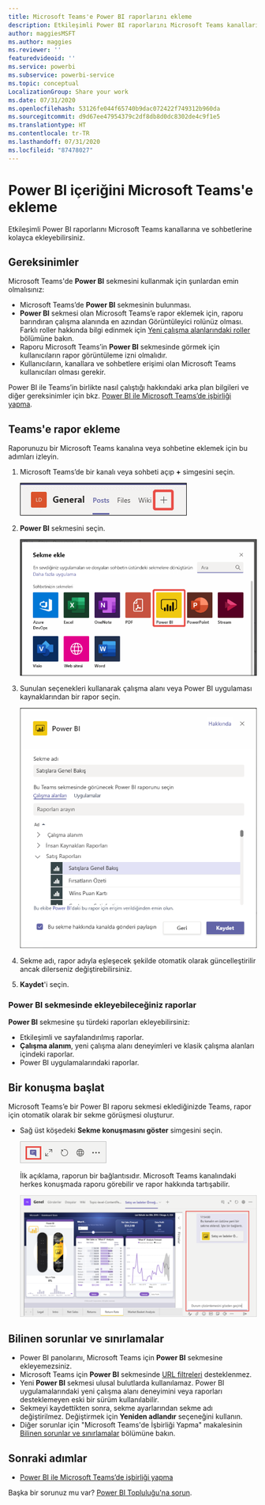```yaml
---
title: Microsoft Teams'e Power BI raporlarını ekleme
description: Etkileşimli Power BI raporlarını Microsoft Teams kanallarına ve sohbetlerine kolayca ekleyebilirsiniz. .
author: maggiesMSFT
ms.author: maggies
ms.reviewer: ''
featuredvideoid: ''
ms.service: powerbi
ms.subservice: powerbi-service
ms.topic: conceptual
LocalizationGroup: Share your work
ms.date: 07/31/2020
ms.openlocfilehash: 53126fe044f65740b9dac072422f749312b960da
ms.sourcegitcommit: d9d67ee47954379c2df8db8d0dc8302de4c9f1e5
ms.translationtype: HT
ms.contentlocale: tr-TR
ms.lasthandoff: 07/31/2020
ms.locfileid: "87478027"
---
```

# <a name="embed-power-bi-content-in-microsoft-teams"></a>Power BI içeriğini Microsoft Teams'e ekleme

Etkileşimli Power BI raporlarını Microsoft Teams kanallarına ve sohbetlerine kolayca ekleyebilirsiniz. 

## <a name="requirements"></a>Gereksinimler

Microsoft Teams'de **Power BI** sekmesini kullanmak için şunlardan emin olmalısınız:

- Microsoft Teams’de **Power BI** sekmesinin bulunması.
- **Power BI** sekmesi olan Microsoft Teams’e rapor eklemek için, raporu barındıran çalışma alanında en azından Görüntüleyici rolünüz olması. Farklı roller hakkında bilgi edinmek için [Yeni çalışma alanlarındaki roller](service-new-workspaces.md#roles-in-the-new-workspaces) bölümüne bakın.
- Raporu Microsoft Teams’in **Power BI** sekmesinde görmek için kullanıcıların rapor görüntüleme izni olmalıdır.
- Kullanıcıların, kanallara ve sohbetlere erişimi olan Microsoft Teams kullanıcıları olması gerekir.

Power BI ile Teams’in birlikte nasıl çalıştığı hakkındaki arka plan bilgileri ve diğer gereksinimler için bkz. [Power BI ile Microsoft Teams’de işbirliği yapma](service-embed-report-microsoft-teams.md).

## <a name="embed-a-report-in-teams"></a>Teams'e rapor ekleme

Raporunuzu bir Microsoft Teams kanalına veya sohbetine eklemek için bu adımları izleyin.

1. Microsoft Teams’de bir kanalı veya sohbeti açıp **+** simgesini seçin.

    ![Kanala veya sohbete sekme ekleme işleminin ekran görüntüsü.](media/service-embed-report-microsoft-teams/service-embed-report-microsoft-teams-add.png)

1. **Power BI** sekmesini seçin.

    ![Power B I'ı gösteren Microsoft Teams sekme listesinin ekran görüntüsü.](media/service-embed-report-microsoft-teams/service-embed-report-microsoft-teams-tab.png)

1. Sunulan seçenekleri kullanarak çalışma alanı veya Power BI uygulaması kaynaklarından bir rapor seçin.

    ![Microsoft Teams için Power B I sekmesi ayarlarının ekran görüntüsü.](media/service-embed-report-microsoft-teams/service-embed-report-microsoft-teams-tab-settings.png)

1. Sekme adı, rapor adıyla eşleşecek şekilde otomatik olarak güncelleştirilir ancak dilerseniz değiştirebilirsiniz.

1. **Kaydet**'i seçin.

### <a name="reports-you-can-embed-on-the-power-bi-tab"></a>Power BI sekmesinde ekleyebileceğiniz raporlar

**Power BI** sekmesine şu türdeki raporları ekleyebilirsiniz:

- Etkileşimli ve sayfalandırılmış raporlar.
- **Çalışma alanım**, yeni çalışma alanı deneyimleri ve klasik çalışma alanları içindeki raporlar.
- Power BI uygulamalarındaki raporlar.

## <a name="start-a-conversation"></a>Bir konuşma başlat

Microsoft Teams’e bir Power BI raporu sekmesi eklediğinizde Teams, rapor için otomatik olarak bir sekme görüşmesi oluşturur.

- Sağ üst köşedeki **Sekme konuşmasını göster** simgesini seçin.

    ![Göster sekmesi konuşma simgesinin ekran görüntüsü.](media/service-embed-report-microsoft-teams/power-bi-teams-conversation-icon.png)

    İlk açıklama, raporun bir bağlantısıdır. Microsoft Teams kanalındaki herkes konuşmada raporu görebilir ve rapor hakkında tartışabilir.

    ![Sekme konuşmasının ekran görüntüsü.](media/service-embed-report-microsoft-teams/power-bi-teams-conversation-tab.png)

## <a name="known-issues-and-limitations"></a>Bilinen sorunlar ve sınırlamalar

- Power BI panolarını, Microsoft Teams için **Power BI** sekmesine ekleyemezsiniz.
- Microsoft Teams için **Power BI** sekmesinde [URL filtreleri](service-url-filters.md) desteklenmez.
- Yeni **Power BI** sekmesi ulusal bulutlarda kullanılamaz. Power BI uygulamalarındaki yeni çalışma alanı deneyimini veya raporları desteklemeyen eski bir sürüm kullanılabilir.
- Sekmeyi kaydettikten sonra, sekme ayarlarından sekme adı değiştirilmez. Değiştirmek için **Yeniden adlandır** seçeneğini kullanın.
- Diğer sorunlar için "Microsoft Teams'de İşbirliği Yapma" makalesinin [Bilinen sorunlar ve sınırlamalar](service-collaborate-microsoft-teams.md#known-issues-and-limitations) bölümüne bakın.

## <a name="next-steps"></a>Sonraki adımlar

- [Power BI ile Microsoft Teams’de işbirliği yapma](service-collaborate-microsoft-teams.md)

Başka bir sorunuz mu var? [Power BI Topluluğu'na sorun](https://community.powerbi.com/).
